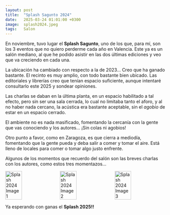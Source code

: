 ```yaml
---
layout: post
title:  "Splash Sagunto 2024"
date:   2025-03-24 01:01:00 +0300
image:  splash2024.jpeg
tags:   Salon
---
```

En noviembre, tuvo lugar el **Splash Sagunto**, uno de los que, para mí, son los 3 eventos que no quiero perderme cada año en Valencia. Este ya es un salón mediano, al que he podido asistir en las dos últimas ediciones y veo que va creciendo en cada una.

La ubicación ha cambiado con respecto a la de 2023... Creo que ha ganado bastante. El recinto es muy amplio, con todo bastante bien ubicado. Las editoriales y librerías creo que tenían espacio suficiente, aunque intentaré consultarlo este 2025 y sondear opiniones.

Las charlas se daban en la última planta, en un espacio habilitado a tal efecto, pero sin ser una sala cerrada, lo cual no limitaba tanto el aforo, y al no haber nada cercano, la acústica era bastante aceptable, sin el *agobio* de estar en un espacio cerrado.

El ambiente no es nada masificado, fomentando la cercanía con la gente que vas conociendo y los autores... ¡Sin colas ni agobios!

Otro punto a favor, como en Zaragoza, es que cierra a mediodía, fomentando que la gente pueda y deba salir a comer y tomar el aire. Está lleno de locales para comer o tomar algo justo enfrente.

Algunos de los momentos que recuerdo del salón son las breves charlas con los autores, como estos tres momentazos...
<div style="display: flex; justify-content: space-between;">
  <img src="{{ site.baseurl }}/images/splash2024_1.jpeg" alt="Splash 2024 Image 1" style="width: 32%; margin-right: 1%;">
  <img src="{{ site.baseurl }}/images/splash2024_2.jpeg" alt="Splash 2024 Image 2" style="width: 32%; margin-right: 1%;">
  <img src="{{ site.baseurl }}/images/splash2024_3.jpeg" alt="Splash 2024 Image 3" style="width: 32%;">
</div>

Ya esperando con ganas el **Splash 2025!!**

[jekyll-docs]: https://jekyllrb.com/docs/home
[jekyll-gh]:   https://github.com/jekyll/jekyll
[jekyll-talk]: https://talk.jekyllrb.com/
